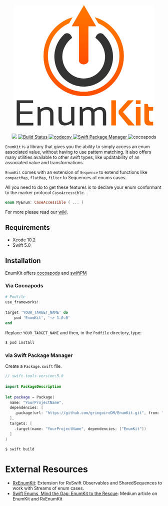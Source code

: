 <p align="center">
<img src="./enumKit.png" alt="EnumKit"/>
</p>

<p align="center">
    <img src="https://img.shields.io/badge/Swift-5.0-orange.svg" />
    <a href="https://travis-ci.org/gringoireDM/EnumKit">
        <img src="https://travis-ci.org/gringoireDM/EnumKit.svg?branch=master" alt="Build Status" />
    </a>
    <a href="https://codecov.io/gh/gringoireDM/EnumKit">
        <img src="https://codecov.io/gh/gringoireDM/EnumKit/branch/master/graph/badge.svg" alt="codecov" />
    </a>
    <a href="https://swift.org/package-manager">
        <img src="https://img.shields.io/badge/swiftPM-compatible-brightgreen.svg?style=flat" alt="Swift Package Manager" />
    </a>
    <img src="https://cocoapod-badges.herokuapp.com/v/EnumKit/badge.png" alt="cocoapods" />
</p>


`EnumKit` is a library that gives you the ability to simply access an enum associated value, without having to use pattern matching. It also offers many utilities available to other swift types, like updatability of an associated value and transformations. 

`EnumKit` comes with an extension of `Sequence` to extend functions like `compactMap`, `flatMap`, `filter` to Sequences of enums cases.

All you need to do to get these features is to declare your enum conformant to the marker protocol `CaseAccessible`.

```swift
enum MyEnum: CaseAccessible { ... }
```

For more please read our [wiki](https://github.com/gringoireDM/EnumKit/wiki).

## Requirements

* Xcode 10.2
* Swift 5.0


## Installation

EnumKit offers [cocoapods](https://cocoapods.org) and [swiftPM](https://swift.org/package-manager)

### Via Cocoapods

```ruby
# Podfile
use_frameworks!

target 'YOUR_TARGET_NAME' do
    pod 'EnumKit', '~> 1.0.0'
end
```

Replace `YOUR_TARGET_NAME` and then, in the `Podfile` directory, type:

```bash
$ pod install
```

### via Swift Package Manager

Create a `Package.swift` file.

```swift
// swift-tools-version:5.0

import PackageDescription

let package = Package(
  name: "YourProjectName",
  dependencies: [
    .package(url: "https://github.com/gringoireDM/EnumKit.git", from: "1.0.0")
  ],
  targets: [
    .target(name: "YourProjectName", dependencies: ["EnumKit"])
  ]
)
```

```bash
$ swift build
```

# External Resources

- [RxEnumKit](https://github.com/gringoireDM/RxEnumKit): Extension for RxSwift Observables and SharedSequences to work with Streams of enum cases.
- [Swift Enums, Mind the Gap: EnumKit to the Rescue](https://medium.com/better-programming/swift-enums-mind-the-gap-3573378d2d9f): Medium article on EnumKit and RxEnumKit
